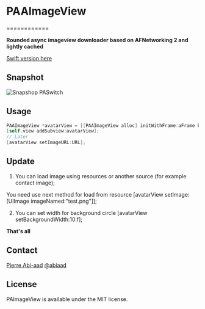 # PAAImageView
============

**Rounded async imageview downloader based on AFNetworking 2 and lightly cached**

[Swift version here](https://github.com/abiaad/PASImageView)

## Snapshot

![Snapshop PASwitch](https://raw.github.com/abiaad/paaimageview/master/snapshot.gif)

## Usage

```objective-c
PAAImageView *avatarView = [[PAAImageView alloc] initWithFrame:aFrame backgroundProgressColor:[UIColor whiteColor] progressColor:[UIColor lightGrayColor]];
[self.view addSubview:avatarView];
// Later
[avatarView setImageURL:URL];
```

## Update

1. You can load image using resources or another source (for example contact image);

You need use next method for load from resource
[avatarView setImage:[UIImage imageNamed:"test.png"]];

2. You can set width for background circle
[avatarView setBackgroundWidth:10.f];

**That's all**

## Contact

[Pierre Abi-aad](http://github.com/abiaad)
[@abiaad](https://twitter.com/abiaad)

## License

PAImageView is available under the MIT license.
